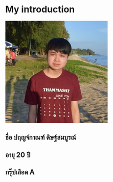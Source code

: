 # My introduction
![Prinkarn](Prinkarn.jpg)
## ชื่อ  ปฤญจ์กาณฑ์ ดิษฐ์สมบูรณ์
## อายุ 20 ปี
## กรุ๊ปเลือด A
